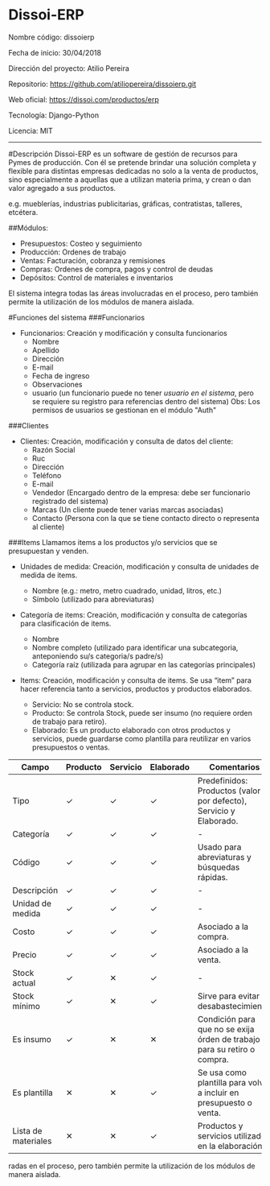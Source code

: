 Dissoi-ERP
========================

Nombre código: dissoierp

Fecha de inicio: 30/04/2018

Dirección del proyecto: Atilio Pereira

Repositorio: https://github.com/atiliopereira/dissoierp.git

Web oficial: https://dissoi.com/productos/erp

Tecnología: Django-Python

Licencia: MIT

---
#Descripción
Dissoi-ERP es un software de gestión de recursos para Pymes de producción.
Con él se pretende brindar una solución completa y flexible para distintas empresas dedicadas no solo a la venta de productos, sino especialmente a aquellas que a utilizan materia prima, y crean o dan valor agregado a sus productos.

e.g. mueblerías, industrias publicitarias, gráficas, contratistas, talleres, etcétera.

##Módulos:
* Presupuestos: Costeo y seguimiento
* Producción: Ordenes de trabajo
* Ventas: Facturación, cobranza y remisiones
* Compras: Ordenes de compra, pagos y control de deudas
* Depósitos: Control de materiales e inventarios

El sistema integra todas las áreas involucradas en el proceso, pero también permite la utilización de los módulos de manera aislada.

#Funciones del sistema
###Funcionarios
- Funcionarios: Creación y modificación y consulta funcionarios
	- Nombre
	- Apellido
	- Dirección
	- E-mail
	- Fecha de ingreso
	- Observaciones
	- usuario (un funcionario puede no tener *usuario en el sistema*, pero se requiere su registro para referencias dentro del sistema)
Obs: Los permisos de usuarios se gestionan en el módulo "Auth"

###Clientes
- Clientes: Creación, modificación y consulta de datos del cliente:
	- Razón Social
	- Ruc
	- Dirección
	- Teléfono
	- E-mail
	- Vendedor (Encargado dentro de la empresa: debe ser funcionario registrado del sistema)
	- Marcas (Un cliente puede tener varias marcas asociadas)
	- Contacto (Persona con la que se tiene contacto directo o representa al cliente)

###Items
Llamamos items a los productos y/o servicios que se presupuestan y venden.

- Unidades de medida: Creación, modificación y consulta de unidades de medida de items.
	- Nombre (e.g.: metro, metro cuadrado, unidad, litros, etc.)
	- Símbolo (utilizado para abreviaturas)
	 
- Categoría de items: 	Creación, modificación y consulta de categorías para clasificación de items.
	- Nombre
	- Nombre completo (utilizado para identificar una subcategoria, anteponiendo su/s categoria/s padre/s)
	- Categoría raíz (utilizada para agrupar en las categorías principales)
	 
- Items: Creación, modificación y consulta de items.
Se usa “item” para hacer referencia tanto a servicios, productos y productos elaborados.
    - Servicio: No se controla stock.
    - Producto: Se controla Stock, puede ser insumo (no requiere orden de trabajo para retiro).
    - Elaborado: Es un producto elaborado con otros productos y servicios, puede guardarse como plantilla para reutilizar en varios presupuestos o ventas.

Campo | Producto | Servicio | Elaborado | Comentarios
--- | --- | --- | --- | ---
Tipo | ✓ | ✓ | ✓ | Predefinidos: Productos (valor por defecto), Servicio y Elaborado. 
Categoría | ✓ | ✓ | ✓ | - 
Código | ✓ | ✓ | ✓ | Usado para abreviaturas y búsquedas rápidas. 
Descripción | ✓ | ✓ | ✓ | - 
Unidad de medida | ✓ | ✓ | ✓ | - 
Costo | ✓ | ✓ | ✓ | Asociado a la compra.
Precio | ✓ | ✓ | ✓ | Asociado a la venta.
Stock actual | ✓ | ✕ | ✓ | - 
Stock mínimo | ✓ | ✕ | ✓ | Sirve para evitar desabastecimiento.
Es insumo | ✓ | ✕ | ✕ | Condición para que no se exija órden de trabajo para su retiro o compra.
Es plantilla | ✕ | ✕ | ✓ | Se usa como plantilla para volver a incluir en presupuesto o venta.
Lista de materiales | ✕ | ✕ | ✓ | Productos y servicios utilizados en la elaboración.

radas en el proceso, pero también permite la utilización de los módulos de manera aislada.